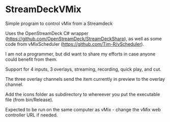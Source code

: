 # StreamDeckVMix
Simple program to control vMix from a Streamdeck

Uses the OpenStreamDeck C# wrapper (https://github.com/OpenStreamDeck/StreamDeckSharp), as well as some code from vMixScheduler (https://github.com/Tim-R/vScheduler).

I am not a programmer, but did want to share my efforts in case anyone could benefit from them.

Support for 4 inputs, 3 overlays, streaming, recording, quick play, and cut.

The three overlay channels send the item currently in preview to the overlay channel.

Add the icons folder as subdirectory to whereever you put the executable file (from bin/Release).

Expected to be run on the same computer as vMix - change the vMix web controller URL if needed.
